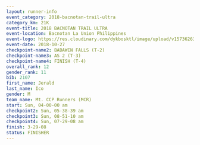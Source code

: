 ```yaml
---
layout: runner-info 
event_category: 2018-bacnotan-trail-ultra 
category_km: 21K 
event-title: 2018 BACNOTAN TRAIL ULTRA 
event-location: Bacnotan La Union Philippines 
event-logo: https://res.cloudinary.com/dykbosktl/image/upload/v1573626331/Logo/lOGO_sclsdl.png 
event-date: 2018-10-27 
checkpoint-name2: BABAWEN FALLS (T-2) 
checkpoint-name3: AS 2 (T-3) 
checkpoint-name4: FINISH (T-4) 
overall_rank: 12
gender_rank: 11
bib: 2107
first_name: Jerald
last_name: Ico
gender: M
team_name: Mt. CCP Runners (MCR)
start: Sun, 04-00-00 am
checkpoint2: Sun, 05-38-39 am
checkpoint3: Sun, 08-51-10 am
checkpoint4: Sun, 07-29-08 am
finish: 3-29-08
status: FINISHER
---
```

